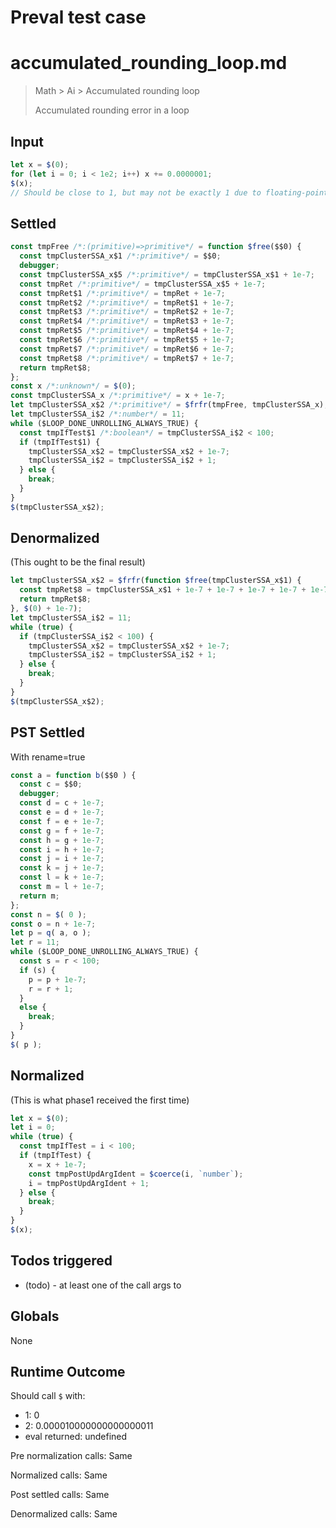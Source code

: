 # Preval test case

# accumulated_rounding_loop.md

> Math > Ai > Accumulated rounding loop
>
> Accumulated rounding error in a loop

## Input

`````js filename=intro
let x = $(0);
for (let i = 0; i < 1e2; i++) x += 0.0000001;
$(x);
// Should be close to 1, but may not be exactly 1 due to floating-point error
`````


## Settled


`````js filename=intro
const tmpFree /*:(primitive)=>primitive*/ = function $free($$0) {
  const tmpClusterSSA_x$1 /*:primitive*/ = $$0;
  debugger;
  const tmpClusterSSA_x$5 /*:primitive*/ = tmpClusterSSA_x$1 + 1e-7;
  const tmpRet /*:primitive*/ = tmpClusterSSA_x$5 + 1e-7;
  const tmpRet$1 /*:primitive*/ = tmpRet + 1e-7;
  const tmpRet$2 /*:primitive*/ = tmpRet$1 + 1e-7;
  const tmpRet$3 /*:primitive*/ = tmpRet$2 + 1e-7;
  const tmpRet$4 /*:primitive*/ = tmpRet$3 + 1e-7;
  const tmpRet$5 /*:primitive*/ = tmpRet$4 + 1e-7;
  const tmpRet$6 /*:primitive*/ = tmpRet$5 + 1e-7;
  const tmpRet$7 /*:primitive*/ = tmpRet$6 + 1e-7;
  const tmpRet$8 /*:primitive*/ = tmpRet$7 + 1e-7;
  return tmpRet$8;
};
const x /*:unknown*/ = $(0);
const tmpClusterSSA_x /*:primitive*/ = x + 1e-7;
let tmpClusterSSA_x$2 /*:primitive*/ = $frfr(tmpFree, tmpClusterSSA_x);
let tmpClusterSSA_i$2 /*:number*/ = 11;
while ($LOOP_DONE_UNROLLING_ALWAYS_TRUE) {
  const tmpIfTest$1 /*:boolean*/ = tmpClusterSSA_i$2 < 100;
  if (tmpIfTest$1) {
    tmpClusterSSA_x$2 = tmpClusterSSA_x$2 + 1e-7;
    tmpClusterSSA_i$2 = tmpClusterSSA_i$2 + 1;
  } else {
    break;
  }
}
$(tmpClusterSSA_x$2);
`````


## Denormalized
(This ought to be the final result)

`````js filename=intro
let tmpClusterSSA_x$2 = $frfr(function $free(tmpClusterSSA_x$1) {
  const tmpRet$8 = tmpClusterSSA_x$1 + 1e-7 + 1e-7 + 1e-7 + 1e-7 + 1e-7 + 1e-7 + 1e-7 + 1e-7 + 1e-7 + 1e-7;
  return tmpRet$8;
}, $(0) + 1e-7);
let tmpClusterSSA_i$2 = 11;
while (true) {
  if (tmpClusterSSA_i$2 < 100) {
    tmpClusterSSA_x$2 = tmpClusterSSA_x$2 + 1e-7;
    tmpClusterSSA_i$2 = tmpClusterSSA_i$2 + 1;
  } else {
    break;
  }
}
$(tmpClusterSSA_x$2);
`````


## PST Settled
With rename=true

`````js filename=intro
const a = function b($$0 ) {
  const c = $$0;
  debugger;
  const d = c + 1e-7;
  const e = d + 1e-7;
  const f = e + 1e-7;
  const g = f + 1e-7;
  const h = g + 1e-7;
  const i = h + 1e-7;
  const j = i + 1e-7;
  const k = j + 1e-7;
  const l = k + 1e-7;
  const m = l + 1e-7;
  return m;
};
const n = $( 0 );
const o = n + 1e-7;
let p = q( a, o );
let r = 11;
while ($LOOP_DONE_UNROLLING_ALWAYS_TRUE) {
  const s = r < 100;
  if (s) {
    p = p + 1e-7;
    r = r + 1;
  }
  else {
    break;
  }
}
$( p );
`````


## Normalized
(This is what phase1 received the first time)

`````js filename=intro
let x = $(0);
let i = 0;
while (true) {
  const tmpIfTest = i < 100;
  if (tmpIfTest) {
    x = x + 1e-7;
    const tmpPostUpdArgIdent = $coerce(i, `number`);
    i = tmpPostUpdArgIdent + 1;
  } else {
    break;
  }
}
$(x);
`````


## Todos triggered


- (todo) - at least one of the call args to


## Globals


None


## Runtime Outcome


Should call `$` with:
 - 1: 0
 - 2: 0.000010000000000000011
 - eval returned: undefined

Pre normalization calls: Same

Normalized calls: Same

Post settled calls: Same

Denormalized calls: Same
